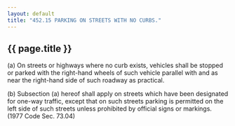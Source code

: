 ```yaml
---
layout: default 
title: "452.15 PARKING ON STREETS WITH NO CURBS."
---
```


{{ page.title }}
----------------

​(a) On streets or highways where no curb exists, vehicles shall be
stopped or parked with the right-hand wheels of such vehicle parallel
with and as near the right-hand side of such roadway as practical.

​(b) Subsection (a) hereof shall apply on streets which have been
designated for one-way traffic, except that on such streets parking is
permitted on the left side of such streets unless prohibited by official
signs or markings. (1977 Code Sec. 73.04)
